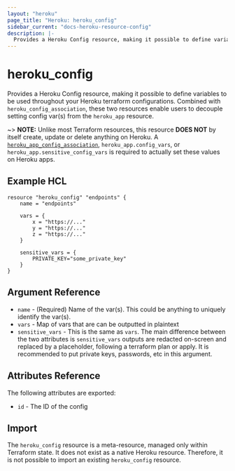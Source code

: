 ```yaml
---
layout: "heroku"
page_title: "Heroku: heroku_config"
sidebar_current: "docs-heroku-resource-config"
description: |-
  Provides a Heroku Config resource, making it possible to define variables that can be used in other Heroku terraform resources.
---
```


# heroku\_config
Provides a Heroku Config resource, making it possible to define variables 
to be used throughout your Heroku terraform configurations. Combined with `heroku_config_association`,
these two resources enable users to decouple setting config var(s) from the `heroku_app` resource.

~> **NOTE:** Unlike most Terraform resources, this resource **DOES NOT** by itself create, update or delete anything on Heroku. 
A [`heroku_app_config_association`](app_config_association.html), `heroku_app.config_vars`, or `heroku_app.sensitive_config_vars` is required to actually set these values on Heroku apps.

## Example HCL
```hcl
resource "heroku_config" "endpoints" {
    name = "endpoints"

    vars = {
        x = "https://..."
        y = "https://..."
        z = "https://..."
    }

    sensitive_vars = {
        PRIVATE_KEY="some_private_key"
    }
}
```

## Argument Reference
* `name` - (Required) Name of the var(s). This could be anything to uniquely identify the var(s).
* `vars` - Map of vars that are can be outputted in plaintext
* `sensitive_vars` - This is the same as `vars`. The main difference between the two
attributes is `sensitive_vars` outputs are redacted on-screen and replaced by a <sensitive> placeholder, following a terraform
plan or apply. It is recommended to put private keys, passwords, etc in this argument.

## Attributes Reference
The following attributes are exported:
* `id` - The ID of the config

## Import
The `heroku_config` resource is a meta-resource, managed only within Terraform state.
It does not exist as a native Heroku resource. Therefore, it is not possible to import an existing `heroku_config` resource.
